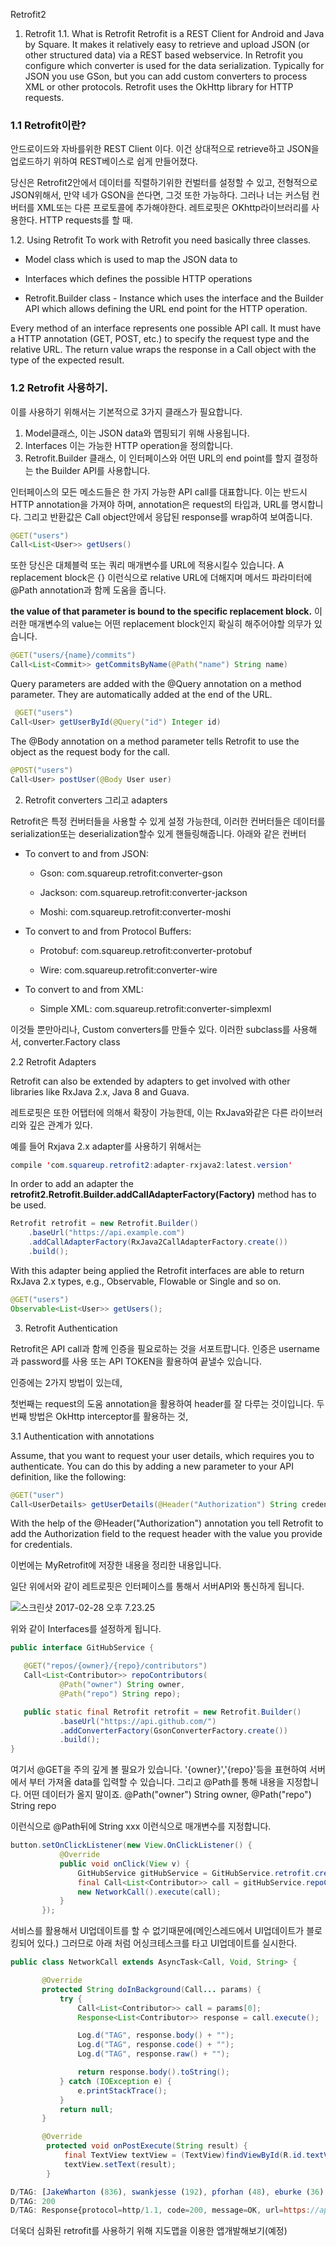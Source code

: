Retrofit2


1. Retrofit
1.1. What is Retrofit
Retrofit is a REST Client for Android and Java by Square. It makes it relatively easy to retrieve and upload JSON (or other structured data) via a REST based webservice. In Retrofit you configure which converter is used for the data serialization. Typically for JSON you use GSon, but you can add custom converters to process XML or other protocols. Retrofit uses the OkHttp library for HTTP requests.

### 1.1 Retrofit이란?

안드로이드와 자바를위한 REST Client 이다.
이건 상대적으로 retrieve하고 JSON을 업로드하기 위하여 REST베이스로 쉽게 만들어졌다.

당신은 Retrofit2안에서 데이터를 직렬하기위한 컨벌터를 설정할 수 있고, 전형적으로 JSON위해서, 만약 네가 GSON을 쓴다면, 그것 또한 가능하다. 그러나 너는 커스텀 컨버터를 XML또는 다른 프로토콜에 추가해야한다. 레트로핏은 OKhttp라이브러리를 사용한다. HTTP requests를 할 때.

 1.2. Using Retrofit
To work with Retrofit you need basically three classes.

 - Model class which is used to map the JSON data to

 - Interfaces which defines the possible HTTP operations

 - Retrofit.Builder class - Instance which uses the interface and the Builder API which allows defining the URL end point for the HTTP operation.

Every method of an interface represents one possible API call. It must have a HTTP annotation (GET, POST, etc.) to specify the request type and the relative URL. The return value wraps the response in a Call object with the type of the expected result.

### 1.2 Retrofit 사용하기.
이를 사용하기 위해서는 기본적으로 3가지 클래스가 필요합니다.

1. Model클래스, 이는 JSON data와 맵핑되기 위해 사용됩니다.
2. Interfaces 이는 가능한 HTTP operation을 정의합니다.
3. Retrofit.Builder 클래스, 이 인터페이스와 어떤 URL의 end point를 할지 결정하는 the Builder API를 사용합니다.

인터페이스의 모든 메소드들은 한 가지 가능한 API call를 대표합니다. 이는 반드시 HTTP annotation을 가져야 하며, annotation은 request의 타입과, URL를 명시합니다. 그리고 반환값은 Call object안에서 응답된 response를 wrap하여 보여줍니다.

```java
@GET("users")
Call<List<User>> getUsers()
```

 또한 당신은 대체블럭 또는 쿼리 매개변수를 URL에 적용시킬수 있습니다. A replacement block은 {} 이런식으로 relative URL에 더해지며 메서드 파라미터에 @Path annotation과 함께 도움을 줍니다.

**the value of that parameter is bound to the specific replacement block.**
 이러한 매개변수의 value는 어떤 replacement block인지 확실히 해주어야할 의무가 있습니다.

 ```java
 @GET("users/{name}/commits")
Call<List<Commit>> getCommitsByName(@Path("name") String name)
 ```

Query parameters are added with the @Query annotation on a method parameter. They are automatically added at the end of the URL.

```java
 @GET("users")
Call<User> getUserById(@Query("id") Integer id)
```

The @Body annotation on a method parameter tells Retrofit to use the object as the request body for the call.

```java
@POST("users")
Call<User> postUser(@Body User user)
```

2. Retrofit converters 그리고 adapters

Retrofit은 특정 컨버터들을 사용할 수 있게 설정 가능한데, 이러한 컨버터들은 데이터를 serialization또는 deserialization할수 있게 핸들링해줍니다. 아래와 같은 컨버터

- To convert to and from JSON:

    - Gson: com.squareup.retrofit:converter-gson

    - Jackson: com.squareup.retrofit:converter-jackson

    - Moshi: com.squareup.retrofit:converter-moshi

 - To convert to and from Protocol Buffers:

    - Protobuf: com.squareup.retrofit:converter-protobuf

    - Wire: com.squareup.retrofit:converter-wire

 - To convert to and from XML:

    - Simple XML: com.squareup.retrofit:converter-simplexml

이것들 뿐만아리나, Custom converters를 만들수 있다. 이러한 subclass를 사용해서, converter.Factory class

2.2 Retrofit Adapters

Retrofit can also be extended by adapters to get involved with other libraries like RxJava 2.x, Java 8 and Guava.

레트로핏은 또한 어탭터에 의해서 확장이 가능한데, 이는 RxJava와같은 다른 라이브러리와 깊은 관계가 있다.

예를 들어 Rxjava 2.x adapter를 사용하기 위해서는

```java
compile 'com.squareup.retrofit2:adapter-rxjava2:latest.version'
```

In order to add an adapter the **retrofit2.Retrofit.Builder.addCallAdapterFactory(Factory)** method has to be used.

```java
Retrofit retrofit = new Retrofit.Builder()
    .baseUrl("https://api.example.com")
    .addCallAdapterFactory(RxJava2CallAdapterFactory.create())
    .build();
```

With this adapter being applied the Retrofit interfaces are able to return RxJava 2.x types, e.g., Observable, Flowable or Single and so on.

```java
@GET("users")
Observable<List<User>> getUsers();
```

 3. Retrofit Authentication

 Retrofit은 API call과 함께 인증을 필요로하는 것을 서포트팝니다. 인증은 username과 password를 사용 또는 API TOKEN을 활용하여 끝낼수 있습니다.

 인증에는 2가지 방법이 있는데,

첫번째는 request의 도움 annotation을 활용하여 header를 잘 다루는 것이입니다.
두번째 방법은  OkHttp interceptor를 활용하는 것,

3.1 Authentication with annotations

Assume, that you want to request your user details, which requires you to authenticate. You can do this by adding a new parameter to your API definition, like the following:

```java
@GET("user")
Call<UserDetails> getUserDetails(@Header("Authorization") String credentials)
```

With the help of the @Header("Authorization") annotation you tell Retrofit to add the Authorization field to the request header with the value you provide for credentials.


 이번에는 MyRetrofit에 저장한 내용을 정리한 내용입니다.

 일단 위에서와 같이 레트로핏은 인터페이스를 통해서 서버API와 통신하게 됩니다.

![스크린샷 2017-02-28 오후 7.23.25](http://i.imgur.com/6NUNRJE.png)

 위와 같이 Interfaces를 설정하게 됩니다.

 ```java
public interface GitHubService {

    @GET("repos/{owner}/{repo}/contributors")
    Call<List<Contributor>> repoContributors(
            @Path("owner") String owner,
            @Path("repo") String repo);

    public static final Retrofit retrofit = new Retrofit.Builder()
            .baseUrl("https://api.github.com/")
            .addConverterFactory(GsonConverterFactory.create())
            .build();
}
```

 여기서 @GET을 주의 깊게 볼 필요가 있습니다.
 '{owner}','{repo}'등을 표현하여 서버에서 부터 가져올 data를 입력할 수 있습니다.
그리고 @Path를 통해 내용을 지정합니다. 어떤 데이터가 올지 말이죠.
@Path("owner") String owner,
@Path("repo") String repo

이런식으로 @Path뒤에 String xxx 이런식으로 매개변수를 지정합니다.

```java
button.setOnClickListener(new View.OnClickListener() {
           @Override
           public void onClick(View v) {
               GitHubService gitHubService = GitHubService.retrofit.create(GitHubService.class);
               final Call<List<Contributor>> call = gitHubService.repoContributors("square", "retrofit");
               new NetworkCall().execute(call);
           }
       });
```

 서비스를 활용해서 UI업데이트를 할 수 없기때문에(메인스레드에서 UI업데이트가 블로킹되어 있다.)
 그러므로 아래 처럼 어싱크테스크를 타고 UI업데이트를 실시한다.

```java
public class NetworkCall extends AsyncTask<Call, Void, String> {

       @Override
       protected String doInBackground(Call... params) {
           try {
               Call<List<Contributor>> call = params[0];
               Response<List<Contributor>> response = call.execute();

               Log.d("TAG", response.body() + "");
               Log.d("TAG", response.code() + "");
               Log.d("TAG", response.raw() + "");

               return response.body().toString();
           } catch (IOException e) {
               e.printStackTrace();
           }
           return null;
       }

       @Override
        protected void onPostExecute(String result) {
            final TextView textView = (TextView)findViewById(R.id.textView);
            textView.setText(result);
        }
```

```javascript
D/TAG: [JakeWharton (836), swankjesse (192), pforhan (48), eburke (36), dnkoutso (26), edenman (24), loganj (17), rcdickerson (14), rjrjr (13), kryali (9), holmes (8), adriancole (8), NightlyNexus (7), swanson (7), JayNewstrom (6), crazybob (6), Jawnnypoo (6), danrice-square (5), Turbo87 (5), ransombriggs (4), artem-zinnatullin (3), codebutler (3), icastell (3), jjNford (3), f2prateek (3), koalahamlet (3), vanniktech (3), alexgyori (2), benoitdion (2), xian (2)]
D/TAG: 200
D/TAG: Response{protocol=http/1.1, code=200, message=OK, url=https://api.github.com/repos/square/retrofit/contributors}
```

 더욱더 심화된 retrofit를 사용하기 위해 지도맵을 이용한 앱개발해보기(예정)
